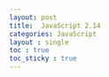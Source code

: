 ```yaml
---
layout: post
title:  JavaScript 2.14
categories: JavaScript
layout : single
toc : true 
toc_sticky : true
---
```



